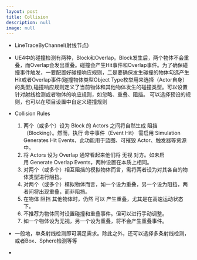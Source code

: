 ```yaml
---
layout: post
title: Collision
description: null
image: null
---
```


- LineTraceByChannel(射线节点)

- UE4中的碰撞检测有两种，Block和Overlap。Block发生后，两个物体不会重叠，而Overlap会发出重叠。碰撞会产生Hit事件和Overlap事件。为了确保碰撞事件触发，一要配置好碰撞响应规则，二是要确保发生碰撞的物体勾选产生Hit或者Overlap事件(碰撞物体类型Object Type枚举用来选择（Actor自身）的类型),碰撞响应规则定义了当前物体和其他物体发生的碰撞类型。可以设置针对射线检测或者物体的响应规则，如忽略、重叠、阻挡。
可以选择预设的规则，也可以在项目设置中自定义碰撞规则

- Collision Rules
    1. 两个（或多个）设为 Block 的 Actors 之间将自然生成 阻挡（Blocking）。然而，执行 命中事件（Event Hit） 需启用 Simulation Generates Hit Events，此功能用于蓝图、可摧毁 Actor、触发器等资源中。
    2. 将 Actors 设为 Overlap 通常看起来他们将 无视 对方。如未启用 Generate Overlap Events，两种设置在本质上相同。
    3. 对两个（或多个）相互阻挡的模拟物体而言，需将两者设为对其各自的物体类型进行阻挡。
    4. 对两个（或多个）模拟物体而言，如一个设为重叠，另一个设为阻挡，两者间将出现重叠，而非阻挡。
    5. 在物体 阻挡 其他物体时，仍然 可以 产生重叠，尤其是在高速运动状态下。
    6. 不推荐为物体同时设置碰撞和重叠事件。但可以进行手动调整。
    7. 如一个物体设为无视，另一个设为重叠，将不会产生重叠事件。

- 一般地，单条射线检测即可满足需求。除此之外，还可以选择多条射线检测，或者Box、Sphere检测等等

- 

